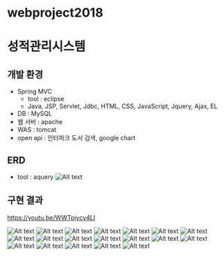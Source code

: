 # webproject2018

성적관리시스템
=============


개발 환경
-------------
  * Spring MVC
    * tool : eclipse
    * Java, JSP, Servlet, Jdbc, HTML, CSS, JavaScript, Jquery, Ajax, EL 
  * DB : MySQL
  * 웹 서버 : apache
  * WAS : tomcat
  * open api : 인터파크 도서 검색, google chart
  
  

ERD
-------------
  * tool : aquery ![Alt text](/3차(성적관리ERD).png)


구현 결과
--------------
https://youtu.be/WWTpjycy4LI

![Alt text](/슬라이드1_.PNG)
![Alt text](/슬라이드3.PNG)
![Alt text](/슬라이드4.PNG)
![Alt text](/슬라이드5.PNG)
![Alt text](/슬라이드6.PNG)
![Alt text](/슬라이드7.PNG)
![Alt text](/슬라이드8.PNG)
![Alt text](/슬라이드9.PNG)
![Alt text](/슬라이드10.PNG)
![Alt text](/슬라이드11.PNG)
![Alt text](/슬라이드12.PNG)
![Alt text](/슬라이드13.PNG)
![Alt text](/슬라이드14.PNG)
![Alt text](/슬라이드15.PNG)
![Alt text](/슬라이드16.PNG)
![Alt text](/슬라이드17.PNG)
![Alt text](/슬라이드18.PNG)
![Alt text](/슬라이드19.PNG)
![Alt text](/슬라이드20_.png)

